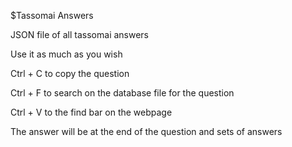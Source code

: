 $Tassomai Answers


JSON file of all tassomai answers

Use it as much as you wish

Ctrl + C to copy the question

Ctrl + F to search on the database file for the question

Ctrl + V to the find bar on the webpage

The answer will be at the end of the question and sets of answers

